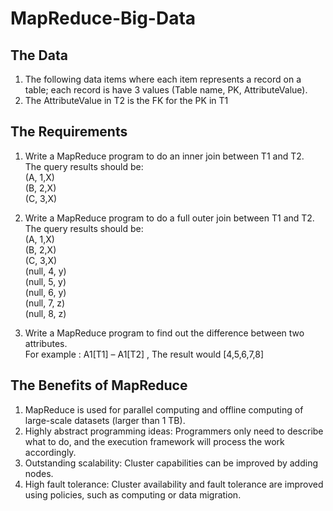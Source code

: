 # MapReduce-Big-Data

## The Data
1. The following data items where each item represents a record on a table; each record is have 3 values (Table name, PK, AttributeValue).
2. The AttributeValue in T2 is the FK for the PK in T1

## The Requirements
1. Write a MapReduce program to do an inner join between T1 and T2.  
The query results should be:  
(A, 1,X)  
(B, 2,X)  
(C, 3,X)  

2. Write a MapReduce program to do a full outer join between T1 and T2.  
The query results should be:  
(A, 1,X)  
(B, 2,X)  
(C, 3,X)  
(null, 4, y)  
(null, 5, y)  
(null, 6, y)  
(null, 7, z)  
(null, 8, z)  

3. Write a MapReduce program to find out the difference between two attributes.  
For example : A1[T1] – A1[T2] , The result would [4,5,6,7,8]

## The Benefits of MapReduce
1. MapReduce is used for parallel computing and offline computing of large-scale datasets (larger than 1 TB).
2. Highly abstract programming ideas: Programmers only need to describe what to do, and the execution framework will process the work accordingly. 
3. Outstanding scalability: Cluster capabilities can be improved by adding nodes.
4. High fault tolerance: Cluster availability and fault tolerance are improved using policies, such as computing or data migration.
